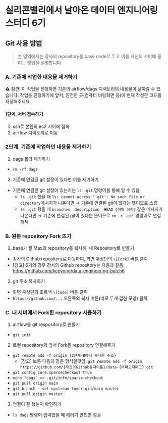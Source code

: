 # 실리콘밸리에서 날아온 데이터 엔지니어링 스터디 6기

## Git 사용 방법

> 본 영역에서는 강사의 repository를 base code로 두고 이를 자신의 서버에 올리는 방법을 설명합니다.

### A. 기존에 작업한 내용물 제거하기

⚠️ 잠깐!
이 작업을 진행하면 기존의 airflow/dags 디렉토리의 내용물이 날아갈 수 있습니다.
작업을 진행하기에 앞서, 안전한 곳(컴퓨터 바탕화면 등)에 현재 작성한 코드를 저장해주세요.


#### 1단계. 서버 접속하기
1. ssh로 본인의 ec2 서버에 접속
2. airflow 디렉토리로 이동

### 2단계. 기존에 작업하던 내용물 제거하기

1. dags 폴더 제거하기
  * `rm -rf dags`
2. 기존에 연결된 git 설정이 있다면 이를 제거하기
  * 기존에 연결된 git 설정이 있는지는 `ls .git` 명령어를 통해 알 수 있음
    * `ls .git` 했을 때 `ls: cannot access '.git': No such file or directory`메시지가 나온다면 → 기존에 연결된 git이 없다는 뜻이므로 스킵
    * `ls .git` 했을 때 `branches  description  HEAD {이하 생략}` 같은 메시지가 나온다면 → 기존에 연결된 git이 있다는 뜻이므로 `rm -r .git` 명령어로 연결 해제

### B. 원본 repository Fork 뜨기

1. base가 될 Max의 repository를 복사해, 내 Repository로 만들기
  * 강사의 Github repository로 이동하여, 화면 우상단의 `\[Fork]` 버튼 클릭
  * \[참고] 6기의 경우 강사의 Github repository는 다음과 같음: https://github.com/keeyong/data-engineering-batch6
2. git 주소 복사하기
  * 화면 우상단의 초록색 `\[Code]` 버튼 클릭
  * `https://github.com/...` 오른쪽의 복사 버튼(네모 두개 겹친 모양) 클릭


### C. 내 서버에서 Fork한 repository 사용하기


1. airflow를 git respository로 만들기
  * `git init`
2. 로컬 repository와 앞서 Fork뜬 repository 연결해주기
  * `git remote add -f origin {2단계-B에서 복사한 주소}`
    * \[참고] 보통 다음과 같은 형식일것임: `git remote add -f origin https://github.com/{자신의Github유저이름}/data-{어쩌고저쩌고}.git`
  * `git config core.sparseCheckout true`
  * `echo "dags" >> .git/info/sparse-checkout`
  * `git pull origin main`
  * `git branch --set-upstream-to=origin/main master`
  * `git pull origin master`
3. 연결이 잘 됐는지 확인하기
  * `ls dags` 명령어 입력했을 때 에러가 안뜨면 성공




